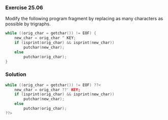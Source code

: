 ### Exercise 25.06

Modify the following program fragment by replacing as many characters as
possible by trigraphs.

```c
while ((orig_char = getchar()) != EOF) {
    new_char = orig_char ^ KEY;
    if (isprint(orig_char) && isprint(new_char))
        putchar(new_char);
    else
        putchar(orig_char);
}
```

### Solution

```c
while ((orig_char = getchar()) != EOF) ??<
    new_char = orig_char ??' KEY;
    if (isprint(orig_char) && isprint(new_char))
        putchar(new_char);
    else
        putchar(orig_char);
??>
```
